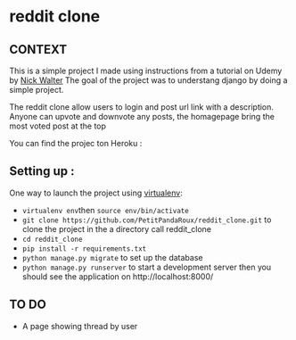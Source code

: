 # reddit clone

## CONTEXT 

This is a simple project I made using instructions from a tutorial on Udemy by [Nick Walter](https://www.udemy.com/the-ultimate-beginners-guide-to-django-python-web-dev-website/)
The goal of the project was to understang django by doing a simple project.

The reddit clone allow users to login and post url link with a description.
Anyone can upvote and downvote any posts, the homagepage bring the most voted post at the top

You can find the projec ton Heroku :

## Setting up :
One way to launch the project using [virtualenv](https://virtualenv.pypa.io/en/latest/#):
- `virtualenv env`then `source env/bin/activate`
- `git clone https://github.com/PetitPandaRoux/reddit_clone.git` to clone the project in the a directory call reddit_clone
- `cd reddit_clone`
- `pip install -r requirements.txt`
- `python manage.py migrate` to set up the database
- `python manage.py runserver` to start a development server then you should see the application on http://localhost:8000/ 

## TO DO 
- A page showing thread by user
